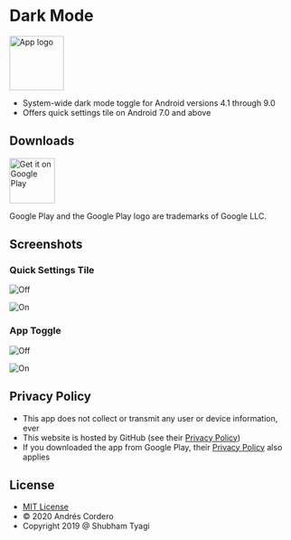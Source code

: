 # Dark Mode

<img alt='App logo' src='https://darkmode.andrew67.com/app/src/main/res/mipmap-xxxhdpi/ic_launcher.png' height='96'>

 - System-wide dark mode toggle for Android versions 4.1 through 9.0
 - Offers quick settings tile on Android 7.0 and above
 
## Downloads

<a href='https://play.google.com/store/apps/details?id=com.andrew67.darkmode&pcampaignid=pcampaignidMKT-Other-global-all-co-prtnr-py-PartBadge-Mar2515-1'><img alt='Get it on Google Play' src='https://play.google.com/intl/en_us/badges/static/images/badges/en_badge_web_generic.png' height='80'></a>

Google Play and the Google Play logo are trademarks of Google LLC.

## Screenshots

### Quick Settings Tile

![Off](./storeAssets/screenshot-qs-tile-off.png)

![On](./storeAssets/screenshot-qs-tile-on.png)

### App Toggle

![Off](./storeAssets/screenshot-app-switch-off.png)

![On](./storeAssets/screenshot-app-switch-on.png)

## Privacy Policy

 - This app does not collect or transmit any user or device information, ever
 - This website is hosted by GitHub (see their [Privacy Policy](https://help.github.com/en/github/site-policy/github-privacy-statement))
 - If you downloaded the app from Google Play, their [Privacy Policy](https://policies.google.com/privacy) also applies

## License

 - [MIT License](./LICENSE)
 - &copy; 2020 Andrés Cordero
 - Copyright 2019 @ Shubham Tyagi
